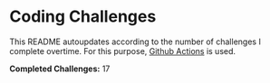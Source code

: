 # Coding Challenges

This README autoupdates according to the number of challenges I complete overtime. For this purpose, [Github Actions](https://github.com/features/actions) is used.

**Completed Challenges:** 17